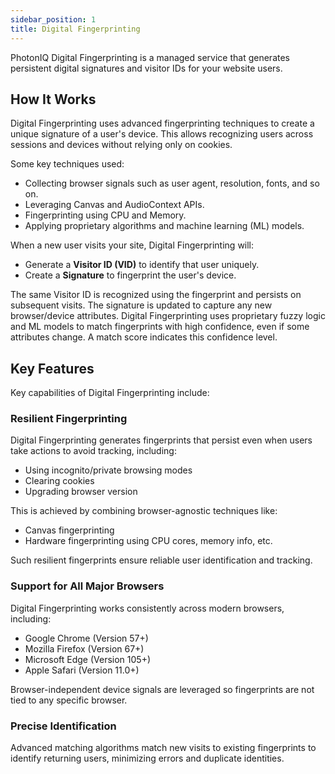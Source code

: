 ```yaml
---
sidebar_position: 1
title: Digital Fingerprinting
---
```


PhotonIQ Digital Fingerprinting is a managed service that generates persistent digital signatures and visitor IDs for your website users.

## How It Works

Digital Fingerprinting uses advanced fingerprinting techniques to create a unique signature of a user's device. This allows recognizing users across sessions and devices without relying only on cookies.

Some key techniques used:

- Collecting browser signals such as user agent, resolution, fonts, and so on.
- Leveraging Canvas and AudioContext APIs.
- Fingerprinting using CPU and Memory.
- Applying proprietary algorithms and machine learning (ML) models.

When a new user visits your site, Digital Fingerprinting will:

- Generate a **Visitor ID (VID)** to identify that user uniquely.
- Create a **Signature** to fingerprint the user's device.

The same Visitor ID is recognized using the fingerprint and persists on subsequent visits. The signature is updated to capture any new browser/device attributes. Digital Fingerprinting uses proprietary fuzzy logic and ML models to match fingerprints with high confidence, even if some attributes change. A match score indicates this confidence level.

## Key Features

Key capabilities of Digital Fingerprinting include:

### Resilient Fingerprinting

Digital Fingerprinting generates fingerprints that persist even when users take actions to avoid tracking, including:

- Using incognito/private browsing modes
- Clearing cookies
- Upgrading browser version

This is achieved by combining browser-agnostic techniques like:

- Canvas fingerprinting
- Hardware fingerprinting using CPU cores, memory info, etc.

Such resilient fingerprints ensure reliable user identification and tracking.

### Support for All Major Browsers

Digital Fingerprinting works consistently across modern browsers, including:

- Google Chrome (Version 57+)
- Mozilla Firefox (Version 67+)
- Microsoft Edge (Version 105+)
- Apple Safari (Version 11.0+)

Browser-independent device signals are leveraged so fingerprints are not tied to any specific browser.

### Precise Identification

Advanced matching algorithms match new visits to existing fingerprints to identify returning users, minimizing errors and duplicate identities.
